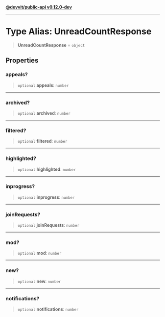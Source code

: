 [**@devvit/public-api v0.12.0-dev**](../../README.md)

---

# Type Alias: UnreadCountResponse

> **UnreadCountResponse** = `object`

## Properties

<a id="appeals"></a>

### appeals?

> `optional` **appeals**: `number`

---

<a id="archived"></a>

### archived?

> `optional` **archived**: `number`

---

<a id="filtered"></a>

### filtered?

> `optional` **filtered**: `number`

---

<a id="highlighted"></a>

### highlighted?

> `optional` **highlighted**: `number`

---

<a id="inprogress"></a>

### inprogress?

> `optional` **inprogress**: `number`

---

<a id="joinrequests"></a>

### joinRequests?

> `optional` **joinRequests**: `number`

---

<a id="mod"></a>

### mod?

> `optional` **mod**: `number`

---

<a id="new"></a>

### new?

> `optional` **new**: `number`

---

<a id="notifications"></a>

### notifications?

> `optional` **notifications**: `number`
